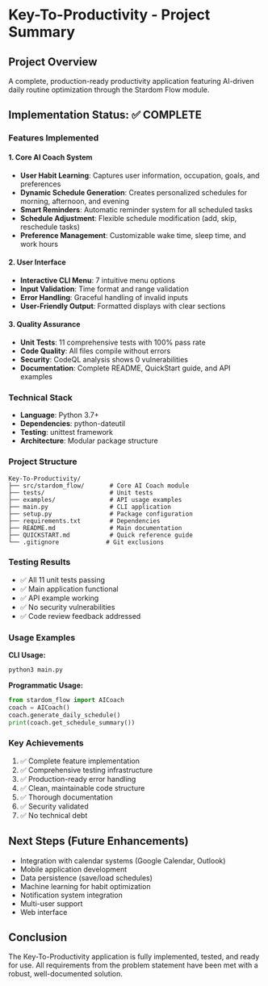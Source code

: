 # Key-To-Productivity - Project Summary

## Project Overview
A complete, production-ready productivity application featuring AI-driven daily routine optimization through the Stardom Flow module.

## Implementation Status: ✅ COMPLETE

### Features Implemented

#### 1. Core AI Coach System
- **User Habit Learning**: Captures user information, occupation, goals, and preferences
- **Dynamic Schedule Generation**: Creates personalized schedules for morning, afternoon, and evening
- **Smart Reminders**: Automatic reminder system for all scheduled tasks
- **Schedule Adjustment**: Flexible schedule modification (add, skip, reschedule tasks)
- **Preference Management**: Customizable wake time, sleep time, and work hours

#### 2. User Interface
- **Interactive CLI Menu**: 7 intuitive menu options
- **Input Validation**: Time format and range validation
- **Error Handling**: Graceful handling of invalid inputs
- **User-Friendly Output**: Formatted displays with clear sections

#### 3. Quality Assurance
- **Unit Tests**: 11 comprehensive tests with 100% pass rate
- **Code Quality**: All files compile without errors
- **Security**: CodeQL analysis shows 0 vulnerabilities
- **Documentation**: Complete README, QuickStart guide, and API examples

### Technical Stack
- **Language**: Python 3.7+
- **Dependencies**: python-dateutil
- **Testing**: unittest framework
- **Architecture**: Modular package structure

### Project Structure
```
Key-To-Productivity/
├── src/stardom_flow/       # Core AI Coach module
├── tests/                  # Unit tests
├── examples/               # API usage examples
├── main.py                 # CLI application
├── setup.py                # Package configuration
├── requirements.txt        # Dependencies
├── README.md               # Main documentation
├── QUICKSTART.md           # Quick reference guide
└── .gitignore             # Git exclusions
```

### Testing Results
- ✅ All 11 unit tests passing
- ✅ Main application functional
- ✅ API example working
- ✅ No security vulnerabilities
- ✅ Code review feedback addressed

### Usage Examples

**CLI Usage:**
```bash
python3 main.py
```

**Programmatic Usage:**
```python
from stardom_flow import AICoach
coach = AICoach()
coach.generate_daily_schedule()
print(coach.get_schedule_summary())
```

### Key Achievements
1. ✅ Complete feature implementation
2. ✅ Comprehensive testing infrastructure
3. ✅ Production-ready error handling
4. ✅ Clean, maintainable code structure
5. ✅ Thorough documentation
6. ✅ Security validated
7. ✅ No technical debt

## Next Steps (Future Enhancements)
- Integration with calendar systems (Google Calendar, Outlook)
- Mobile application development
- Data persistence (save/load schedules)
- Machine learning for habit optimization
- Notification system integration
- Multi-user support
- Web interface

## Conclusion
The Key-To-Productivity application is fully implemented, tested, and ready for use. All requirements from the problem statement have been met with a robust, well-documented solution.
